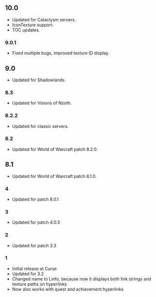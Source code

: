 ## 10.0
* Updated for Cataclysm servers.
* IconTexture support.
* TOC updates.

### 9.0.1
* Fixed multiple bugs, improved texture ID display.

## 9.0
* Updated for Shadowlands.

### 8.3
* Updated for Visions of Nzoth.

### 8.2.2
* Updated for classic servers.

### 8.2
* Updated for World of Warcraft patch 8.2.0.

## 8.1
* Updated for World of Warcraft patch 8.1.0.

### 4
* Updated for patch 8.0.1

### 3
* Updated for patch 4.0.3

### 2
* Updated for patch 3.3

### 1
* Initial release at Curse
* Updated for 3.2
* Changed name to Linfo, because now it displays both link strings and texture paths on hyperlinks
* Now also works with quest and achievement hyperlinks
